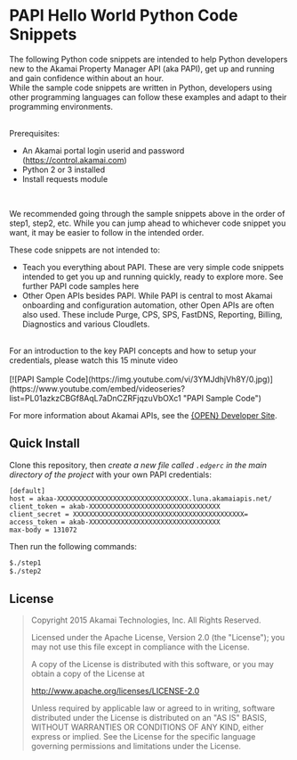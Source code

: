# PAPI Hello World Python Code Snippets
The following Python code snippets are intended to help Python developers new to the Akamai Property Manager API (aka PAPI), get up and running and gain confidence within about an hour.<br>
While the sample code snippets are written in Python, developers using other programming languages can follow these examples and adapt to their programming environments.<br>
<br>

Prerequisites:
- An Akamai portal login userid and password (https://control.akamai.com)<br>
- Python 2 or 3 installed<br>
- Install requests module<br>
<br>

We recommended going through the sample snippets above in the order of step1, step2, etc.  While you can jump ahead to whichever code snippet you want, it may be easier to follow in the intended order.<br>

These code snippets are not intended to:
- Teach you everything about PAPI.  These are very simple code snippets intended to get you up and running quickly, ready to explore more.  See further PAPI code samples here
- Other Open APIs besides PAPI.  While PAPI is central to most Akamai onboarding and configuration automation, other Open APIs are often also used.  These include Purge, CPS, SPS, FastDNS, Reporting, Billing, Diagnostics and various Cloudlets.
<br>
For an introduction to the key PAPI concepts and how to setup your credentials, please watch this 15 minute video<br><br>
[![PAPI Sample Code](https://img.youtube.com/vi/3YMJdhjVh8Y/0.jpg)](https://www.youtube.com/embed/videoseries?list=PL01azkzCBGf8AqL7aDnCZRFjqzuVbOXc1 "PAPI Sample Code")



For more information about Akamai APIs, see the [{OPEN} Developer Site](https://developer.akamai.com/).

## Quick Install

Clone this repository, then _create a new file called `.edgerc` in the main directory of the project_ with your own PAPI credentials:

```plaintext
[default]
host = akaa-XXXXXXXXXXXXXXXXXXXXXXXXXXXXXXXXX.luna.akamaiapis.net/
client_token = akab-XXXXXXXXXXXXXXXXXXXXXXXXXXXXXXXXX
client_secret = XXXXXXXXXXXXXXXXXXXXXXXXXXXXXXXXXXXXXXXXXXX=
access_token = akab-XXXXXXXXXXXXXXXXXXXXXXXXXXXXXXXXX
max-body = 131072
```

Then run the following commands:

```bash
$./step1
$./step2
```


## License

> Copyright 2015 Akamai Technologies, Inc. All Rights Reserved.
> 
> Licensed under the Apache License, Version 2.0 (the "License");
> you may not use this file except in compliance with the License.
>
> A copy of the License is distributed with this software, or you
> may obtain a copy of the License at 
>
>    http://www.apache.org/licenses/LICENSE-2.0
>
> Unless required by applicable law or agreed to in writing, software
> distributed under the License is distributed on an "AS IS" BASIS,
> WITHOUT WARRANTIES OR CONDITIONS OF ANY KIND, either express or implied.
> See the License for the specific language governing permissions and
> limitations under the License.
